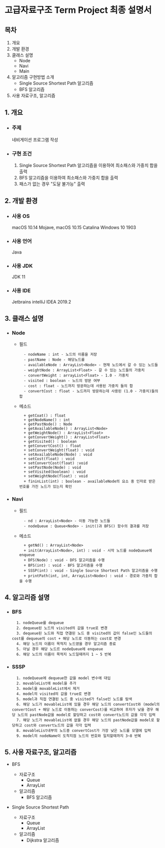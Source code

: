 #  고급자료구조 Term Project 최종 설명서

## 목차
1. 개요
2. 개발 환경
4. 클래스 설명
    * Node
    * Navi
    * Main
5. 알고리즘 구현방법 소개
    * Single Source Shortest Path 알고리즘
    * BFS 알고리즘
6. 사용 자료구조, 알고리즘


## 1. 개요

* ### 주제
    네비게이션 프로그램 작성
* ### 구현 조건
    1. Single Source Shortest Path 알고리즘을 이용하여 최소패스와 가중치 합을 출력
    2. BFS 알고리즘을 이용하여 최소패스와 가중치 합을 출력
    3. 패스가 없는 경우 "도달 불가능" 출력
## 2. 개발 환경
* ### 사용 OS
    macOS 10.14 Mojave,
    macOS 10.15 Catalina
    Windows 10 1903
* ### 사용 언어
    Java
* ### 사용 JDK
    JDK 11
* ### 사용 IDE
    Jetbrains intelliJ IDEA 2019.2
## 3. 클래스 설명
* ### Node

    * 필드

            - nodeName : int - 노드의 이름을 저장
            - pastName : Node - 해당노드를 
            - availableNode : ArrayList<Node> - 현재 노드에서 갈 수 있는 노드들
            - weightNode : ArrayList<Float> - 갈 수 있는 노드들의 가중치
            - convertWeight : arrayList<Float> - 1.0 - 가중치
            - visited : boolean - 노드의 방문 여부
            - cost : float - 노드까지 방문하는데 사용된 가중치 들의 합
            - convertCost : float - 노드까지 방문하는데 사용된 (1.0 - 가중치)들의 합

    * 메소드

            + getCoat() : float
            + getNodeName() : int
            + getPastNode() : Node
            + getAvailableNode() : ArrayList<Node>
            + getWeightNode() : ArrayList<Float>
            + getConvertWeight() : ArrayList<Float>
            + getVisited() : boolean
            + getConvertCost() : float
            + setConvertWeight(float) : void
            + setAvailableNode(Node) : void
            + setCost(float) : void
            + setConvertCost(float) :void
            + setPastNode(Node) : void
            + setVisited(boolean) : void
            + setWeightNode(float) : void
            + fininList(int) : boolean - availableNode의 요소 중 인자로 받은 번호를 가진 노드가 있는지 확인


* ### Navi

    - 필드

            - nd : ArrayList<Node> - 이동 가능한 노드들
            - nodeQueue : Queue<Node> - init()과 BFS() 함수의 결과를 저장
    - 메소드

            + getNd() : ArrayList<Node>
            + init(ArrayList<Node>, int) : void - 시작 노드를 nodeQueue에 enqueue
            + DFS(Node) : void - DFS 알고리즘을 수행
            + BFS(int) : void - BFS 알고리즘을 수행
            + SSSP(int) : void - Single Source Shortest Path 알고리즘을 수행
            + printPath(int, int, ArrayList<Node>) : void - 경로와 가중치 합을 수행

## 4. 알고리즘 설명
- ### BFS
        1. nodeQueue를 dequeue
        2. dequeue된 노드의 visited의 값을 true로 변경
        3. dequeue된 노드와 직접 연결된 노드 중 visited의 값이 false인 노드들의 cost를 dequeue의 cost + 해당 노드로 이동하는 cost로 변경
        4. 해당 노드의 이름이 목적지 노드였을 경우 알고리즘 종료
        5. 아닐 경우 해당 노드르 nodeQueue에 enqueue
        6. 해당 노드의 이름이 목적지 노드일때까지 1 ~ 5 반복

- ### SSSP
        1. nodeQueue에 dequeue한 값을 model 변수에 대입
        2. movableList에 model을 추가
        3. model을 movableList에서 제거 
        4. model의 visited의 값을 true로 변경
        5. model과 직접 연결된 노드 중 visited가 false인 노드를 탐색
        6. 해당 노드가 movableList에 있을 경우 해당 노드의 convertCost와 (model의 convertCost + 해당 노드로 이동하는 converCost)를 비교하여 후자가 낮을 경우 해당 노드의 pastNode값을 model로 할당하고 cost와 convert노드의 값을 각각 입력
        7. 해당 노드가 movableList에 없을 경우 해당 노드의 pastNode값을 model로 할당하고 cost와 convert노드의 값을 각각 입력
        8. movableList내부의 노드중 convertCost가 가장 낮은 노드를 모델에 입력 
        9. model의 nodeName이 도착지점 노드의 번호와 일치할때까지 3~8 반복
## 5. 사용 자료구조, 알고리즘
- BFS

    * 자료구조
        * Queue
        * ArrayList
    * 알고리즘
        * BFS 알고리즘

- Single Source Shortest Path

    * 자료구조
        * Queue
        * ArrayList
    * 알고리즘
        * Dijkstra 알고리즘